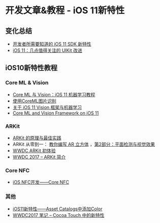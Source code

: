 # 开发文章&教程 - iOS 11新特性
## 变化总结
- [开发者所需要知道的 iOS 11 SDK 新特性][1]
- [iOS 11：几点值得关注的 UIKit 改进][2]

## iOS10新特性教程
### Core ML & Vision
- [Core ML 与 Vision：iOS 11 机器学习教程][3]
- [使用CoreML图片识别][4]
- [关于 iOS 11 Vision 框架与机器学习][5]
- [Core ML and Vision Framework on iOS 11][6]

### ARKit
- [ARKit 的原理与最佳实践][7]
- ARKit 从零到一： [教你编写 AR 立方体][8] ，[第2部分：平面检测与视觉效果][9]
- [WWDC ARKit 初体验][10]
- [WWDC 2017 – ARKit 简介][11]

### Core NFC
- [iOS NFC开发——Core NFC][12]

### 其他
- [iOS11新特性——Asset Catalogs中添加Color][13]
- [WWDC2017 笔记 – Cocoa Touch 中的新特性][14]

[1]:	https://onevcat.com/2017/06/ios-11-sdk/ "开发者所需要知道的 iOS 10 SDK 新特性"
[2]:	http://www.jianshu.com/p/0df8c58804c4 "iOS 11：几点值得关注的 UIKit 改进"
[3]:	http://www.jianshu.com/p/1df8ac6af865 "Core ML 与 Vision：iOS 11 机器学习教程"
[4]:	http://www.jianshu.com/p/cf11be4dd364 "使用CoreML图片识别"
[5]:	http://www.jianshu.com/p/ad5d9f2e8747 "关于 iOS 11 Vision 框架与机器学习"
[6]:	http://yulingtianxia.com/blog/2017/06/19/Core-ML-and-Vision-Framework-on-iOS-11/ "Core ML and Vision Framework on iOS 11"
[7]:	http://www.jianshu.com/p/7c997a85f39b "ARKit 的原理与最佳实践"
[8]:	http://www.jianshu.com/p/396a0d1c16f9 "ARKit 从零到一：教你编写 AR 立方体"
[9]:	http://www.jianshu.com/p/7abbb3efdbcb "ARKit 从零到一 第2部分：平面检测与视觉效果"
[10]:	http://www.jianshu.com/p/5b1d322f22c9 "WWDC ARKit 初体验"
[11]:	http://danny-lau.com/2017/07/05/wwdc-2017-arkit-jian-jie/ "WWDC 2017 – ARKit 简介"
[12]:	http://www.jianshu.com/p/6e21d1c670e3 "iOS NFC开发——Core NFC"
[13]:	http://www.jianshu.com/p/15b56a33de89 "iOS11新特性——Asset Catalogs中添加Color"
[14]:	http://danny-lau.com/2017/06/12/wwdc2017-cocoa-touch-new/ "WWDC2017 笔记 – Cocoa Touch 中的新特性"